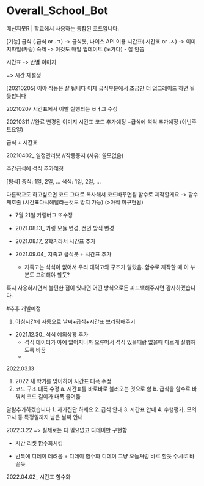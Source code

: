 # Overall_School_Bot
메신저봇R | 학교에서 사용하는 통합된 코드입니다.

[기능]
급식 (.급식 or .ㄱ) -> 급식봇, 나이스 API 이용
시간표(.시간표 or .ㅅ) -> 이미지파일(카링)
숙제 -> 이것도 매일 업데이트 (노가다) - 잘 안씀

시간표 -> 반별 이미지 


=> 시간 재설정 

[20210205]
이야 작동은 잘 됩니다
이제 급식부분에서 조금만 더 업그레이드 하면 될듯합니다

20210207
시간표에서 이발 실행되는 ㅂㅓ그 수정

20210311 //완료
변경된 이미지 시간표 코드 추가예정
+급식에 석식 추가예정 (이번주 토요일)

급식 + 시간표

20210402_ 일정관리봇 //작동중지 (사유: 쓸모없음)

주간급식에 석식 추가예정

[형식]
중식: 1일, 2일, ...
석식: 1일, 2일, ...


다른학교도 하고싶으면 코드 그대로 복사해서 코드바꾸면됨
함수로 제작할게요 -> 함수재호출
(시간표다시해달라는것도 방지 가능) (>아직 미구현됨)

+ 7월 21일 카링버그 또수정

+ 2021.08.13_ 카링 모듈 변경, 선언 방식 변경

+ 2021.08.17_ 2학기라서 시간표 추가

+ 2021.09.04_ 지족고 급식봇 + 시간표 추가
    - 지족고는 석식이 없어서 우리 대덕고와 구조가 달랐음. 함수로 제작할 때 이 부분도 고려해야 할듯?



혹시 사용하시면서 불편한 점이 있다면 어떤 방식으로든 피드백해주시면 감사하겠습니다.



#추후 개발예정
1. 아침시간에 자동으로 날씨+급식+시간표 브리핑해주기


+ 2021.12.30_ 석식 예외상황 추가
    - 석식 데이터가 아예 없어지니까 오류떠서 석식 있을때랑 없을때 다르게 실행하도록 바꿈
    - 

2022.03.13
1. 2022 새 학기를 맞이하며 시간표 대폭 수정
2. 코드 구조 대폭 수정
    a. 시간표를 바로바로 불러오는 것으로 함
    b. 급식을 함수로 바꿔서 코드 길이가 대폭 줄어듦
    
    

알람추가하겠습니다
    1. 자가진단 하세요
    2. 급식 안내
    3. 시간표 안내
    4. 수행평가, 모의고사 등 특정일까지 남은 날짜 안내
    
2022.3.22
=> 실제로는 다 필요없고 디데이만 구현함
+ 시간 리셋 함수화시킴

+ 반톡에 디데이 데려옴 + 디데이 함수화
디데이 그냥 오늘처럼 바로 할듯
수시로 바꿀듯

2022.04.02_ 시간표 함수화
